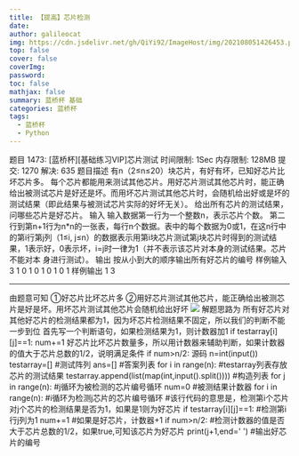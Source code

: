 ```yaml
---
title: 【提高】芯片检测
date: 
author: galileocat
img: https://cdn.jsdelivr.net/gh/QiYi92/ImageHost/img/202108051426453.png
top: false
cover: false
coverImg: 
password: 
toc: false
mathjax: false
summary: 蓝桥杯 基础
categories: 蓝桥杯
tags:
  - 蓝桥杯
  - Python
---
```


题目 1473: [蓝桥杯][基础练习VIP]芯片测试
时间限制: 1Sec 内存限制: 128MB 提交: 1270 解决: 635
题目描述
有n（2≤n≤20）块芯片，有好有坏，已知好芯片比坏芯片多。
每个芯片都能用来测试其他芯片。用好芯片测试其他芯片时，能正确给出被测试芯片是好还是坏。而用坏芯片测试其他芯片时，会随机给出好或是坏的测试结果（即此结果与被测试芯片实际的好坏无关）。
给出所有芯片的测试结果，问哪些芯片是好芯片。
输入
输入数据第一行为一个整数n，表示芯片个数。
第二行到第n+1行为n*n的一张表，每行n个数据。表中的每个数据为0或1，在这n行中的第i行第j列（1≤i,  j≤n）的数据表示用第i块芯片测试第j块芯片时得到的测试结果，1表示好，0表示坏，i=j时一律为1（并不表示该芯片对本身的测试结果。芯片不能对本  身进行测试）。
输出
按从小到大的顺序输出所有好芯片的编号
样例输入
3
1 0 1
0 1 0
1 0 1
样例输出
1 3

---

由题意可知
①好芯片比坏芯片多
②用好芯片测试其他芯片，能正确给出被测芯片是好是坏。用坏芯片测试其他芯片会随机给出好坏
![](https://cdn.jsdelivr.net/gh/QiYi92/ImageHost/img/202108070212885.png)
解题思路为
所有好芯片对其他好芯片的检测结果都为1，因为坏芯片检测结果不固定，所以我们的判断不能一步到位
首先写一个判断语句，如果检测结果为1，则计数器加1
if testarray[i][j]==1:
    num+=1
好芯片比坏芯片数量多，所以用计数器来辅助判断，如果计数器的值大于芯片总数的1/2，说明满足条件
if num>n/2:
源码
n=int(input())
testarray=[] #测试阵列
ans=[] #答案列表
for i in range(n):
    #testarray列表存放芯片的测试结果
    testarray.append(list(map(int,input().split()))) #构造列表
for j in range(n):
    #j循环为被检测的芯片编号循环
    num=0 #被测结果计数器
    for i in range(n): #i循环为检测j芯片的芯片编号循环
        #该行代码的意思是，检测第i个芯片对j个芯片的检测结果是否为1，如果是1则为好芯片
        if testarray[i][j]==1: #检测第i行j列为1
            num+=1 #如果是好芯片，计数器+1
    if num>n/2: #检测计数器的值是否大于芯片总数的1/2，如果true,可知该芯片为好芯片
        print(j+1,end=' ') #输出好芯片的编号